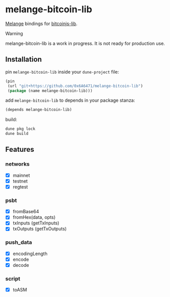 # melange-bitcoin-lib

[Melange](https://melange.re) bindings for [bitcoinjs-lib](https://github.com/bitcoinjs/bitcoinjs-lib).

> [!WARNING]
> melange-bitcoin-lib is a work in progress. It is not ready for production use.

## Installation

pin `melange-bitcoin-lib` inside your `dune-project` file:

```lisp
(pin
 (url "git+https://github.com/0x6A6471/melange-bitcoin-lib")
 (package (name melange-bitcoin-lib)))
```

add `melange-bitcoin-lib` to depends in your package stanza:

```lisp
(depends melange-bitcoin-lib)
```

build:

```sh
dune pkg lock
dune build
```

## Features

### networks
- [x] mainnet
- [x] testnet
- [x] regtest

### psbt 
- [x] fromBase64
- [x] fromHex(data, opts)
- [x] txInputs (getTxInputs)
- [x] txOutputs (getTxOutputs)

### push_data
- [x] encodingLength
- [x] encode
- [x] decode

### script
- [x] toASM

